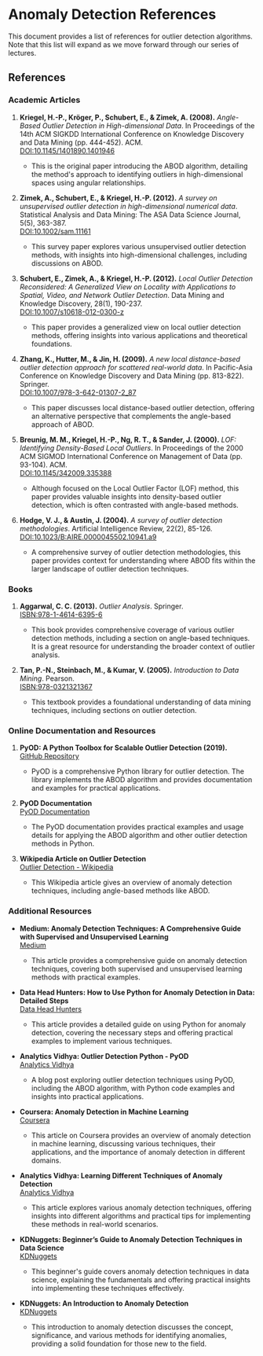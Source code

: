 # Anomaly Detection References

This document provides a list of references for outlier detection algorithms. Note that this list will expand as we move forward through our series  of lectures. 

## References

### Academic Articles

1. **Kriegel, H.-P., Kröger, P., Schubert, E., & Zimek, A. (2008).** *Angle-Based Outlier Detection in High-dimensional Data*. In Proceedings of the 14th ACM SIGKDD International Conference on Knowledge Discovery and Data Mining (pp. 444-452). ACM.  
   [DOI:10.1145/1401890.1401946](https://dl.acm.org/doi/10.1145/1401890.1401946)  
   - This is the original paper introducing the ABOD algorithm, detailing the method's approach to identifying outliers in high-dimensional spaces using angular relationships.

2. **Zimek, A., Schubert, E., & Kriegel, H.-P. (2012).** *A survey on unsupervised outlier detection in high-dimensional numerical data*. Statistical Analysis and Data Mining: The ASA Data Science Journal, 5(5), 363-387.  
   [DOI:10.1002/sam.11161](https://onlinelibrary.wiley.com/doi/abs/10.1002/sam.11161)  
   - This survey paper explores various unsupervised outlier detection methods, with insights into high-dimensional challenges, including discussions on ABOD.

3. **Schubert, E., Zimek, A., & Kriegel, H.-P. (2012).** *Local Outlier Detection Reconsidered: A Generalized View on Locality with Applications to Spatial, Video, and Network Outlier Detection*. Data Mining and Knowledge Discovery, 28(1), 190-237.  
   [DOI:10.1007/s10618-012-0300-z](https://link.springer.com/article/10.1007/s10618-012-0300-z)  
   - This paper provides a generalized view on local outlier detection methods, offering insights into various applications and theoretical foundations.

4. **Zhang, K., Hutter, M., & Jin, H. (2009).** *A new local distance-based outlier detection approach for scattered real-world data*. In Pacific-Asia Conference on Knowledge Discovery and Data Mining (pp. 813-822). Springer.  
   [DOI:10.1007/978-3-642-01307-2_87](https://link.springer.com/chapter/10.1007/978-3-642-01307-2_87)  
   - This paper discusses local distance-based outlier detection, offering an alternative perspective that complements the angle-based approach of ABOD.

5. **Breunig, M. M., Kriegel, H.-P., Ng, R. T., & Sander, J. (2000).** *LOF: Identifying Density-Based Local Outliers*. In Proceedings of the 2000 ACM SIGMOD International Conference on Management of Data (pp. 93-104). ACM.  
   [DOI:10.1145/342009.335388](https://dl.acm.org/doi/10.1145/342009.335388)  
   - Although focused on the Local Outlier Factor (LOF) method, this paper provides valuable insights into density-based outlier detection, which is often contrasted with angle-based methods.

6. **Hodge, V. J., & Austin, J. (2004).** *A survey of outlier detection methodologies*. Artificial Intelligence Review, 22(2), 85-126.  
   [DOI:10.1023/B:AIRE.0000045502.10941.a9](https://link.springer.com/article/10.1023/B:AIRE.0000045502.10941.a9)  
   - A comprehensive survey of outlier detection methodologies, this paper provides context for understanding where ABOD fits within the larger landscape of outlier detection techniques.

### Books

1. **Aggarwal, C. C. (2013).** *Outlier Analysis*. Springer.  
   [ISBN:978-1-4614-6395-6](https://link.springer.com/book/10.1007/978-1-4614-6396-3)  
   - This book provides comprehensive coverage of various outlier detection methods, including a section on angle-based techniques. It is a great resource for understanding the broader context of outlier analysis.

2. **Tan, P.-N., Steinbach, M., & Kumar, V. (2005).** *Introduction to Data Mining*. Pearson.  
   [ISBN:978-0321321367](https://www.pearson.com/us/higher-education/program/Tan-Introduction-to-Data-Mining-1st-Edition/PGM207437.html)  
   - This textbook provides a foundational understanding of data mining techniques, including sections on outlier detection.

### Online Documentation and Resources

1. **PyOD: A Python Toolbox for Scalable Outlier Detection (2019).**  
   [GitHub Repository](https://github.com/yzhao062/pyod)  
   - PyOD is a comprehensive Python library for outlier detection. The library implements the ABOD algorithm and provides documentation and examples for practical applications.

2. **PyOD Documentation**  
   [PyOD Documentation](https://pyod.readthedocs.io/en/latest/)  
   - The PyOD documentation provides practical examples and usage details for applying the ABOD algorithm and other outlier detection methods in Python.

3. **Wikipedia Article on Outlier Detection**  
   [Outlier Detection - Wikipedia](https://en.wikipedia.org/wiki/Anomaly_detection)  
   - This Wikipedia article gives an overview of anomaly detection techniques, including angle-based methods like ABOD.


### Additional Resources

- **Medium: Anomaly Detection Techniques: A Comprehensive Guide with Supervised and Unsupervised Learning**  
  [Medium](https://medium.com/@venujkvenk/anomaly-detection-techniques-a-comprehensive-guide-with-supervised-and-unsupervised-learning-67671cdc9680)  
  - This article provides a comprehensive guide on anomaly detection techniques, covering both supervised and unsupervised learning methods with practical examples.

- **Data Head Hunters: How to Use Python for Anomaly Detection in Data: Detailed Steps**  
  [Data Head Hunters](https://dataheadhunters.com/academy/how-to-use-python-for-anomaly-detection-in-data-detailed-steps/)  
  - This article provides a detailed guide on using Python for anomaly detection, covering the necessary steps and offering practical examples to implement various techniques.

- **Analytics Vidhya: Outlier Detection Python - PyOD**  
  [Analytics Vidhya](https://www.analyticsvidhya.com/blog/2019/02/outlier-detection-python-pyod/)  
  - A blog post exploring outlier detection techniques using PyOD, including the ABOD algorithm, with Python code examples and insights into practical applications.

- **Coursera: Anomaly Detection in Machine Learning**  
  [Coursera](https://www.coursera.org/articles/anomaly-detection-machine-learning)  
  - This article on Coursera provides an overview of anomaly detection in machine learning, discussing various techniques, their applications, and the importance of anomaly detection in different domains.
 
- **Analytics Vidhya: Learning Different Techniques of Anomaly Detection**  
  [Analytics Vidhya](https://www.analyticsvidhya.com/blog/2023/01/learning-different-techniques-of-anomaly-detection/)  
  - This article explores various anomaly detection techniques, offering insights into different algorithms and practical tips for implementing these methods in real-world scenarios.
 
- **KDNuggets: Beginner’s Guide to Anomaly Detection Techniques in Data Science**  
  [KDNuggets](https://www.kdnuggets.com/2023/05/beginner-guide-anomaly-detection-techniques-data-science.html)  
  - This beginner's guide covers anomaly detection techniques in data science, explaining the fundamentals and offering practical insights into implementing these techniques effectively.

- **KDNuggets: An Introduction to Anomaly Detection**  
  [KDNuggets](https://www.kdnuggets.com/2017/04/datascience-introduction-anomaly-detection.html)  
  - This introduction to anomaly detection discusses the concept, significance, and various methods for identifying anomalies, providing a solid foundation for those new to the field.